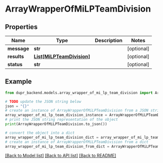 # ArrayWrapperOfMiLPTeamDivision


## Properties

Name | Type | Description | Notes
------------ | ------------- | ------------- | -------------
**message** | **str** |  | [optional] 
**results** | [**List[MiLPTeamDivision]**](MiLPTeamDivision.md) |  | [optional] 
**status** | **str** |  | [optional] 

## Example

```python
from dupr_backend.models.array_wrapper_of_mi_lp_team_division import ArrayWrapperOfMiLPTeamDivision

# TODO update the JSON string below
json = "{}"
# create an instance of ArrayWrapperOfMiLPTeamDivision from a JSON string
array_wrapper_of_mi_lp_team_division_instance = ArrayWrapperOfMiLPTeamDivision.from_json(json)
# print the JSON string representation of the object
print(ArrayWrapperOfMiLPTeamDivision.to_json())

# convert the object into a dict
array_wrapper_of_mi_lp_team_division_dict = array_wrapper_of_mi_lp_team_division_instance.to_dict()
# create an instance of ArrayWrapperOfMiLPTeamDivision from a dict
array_wrapper_of_mi_lp_team_division_from_dict = ArrayWrapperOfMiLPTeamDivision.from_dict(array_wrapper_of_mi_lp_team_division_dict)
```
[[Back to Model list]](../README.md#documentation-for-models) [[Back to API list]](../README.md#documentation-for-api-endpoints) [[Back to README]](../README.md)


